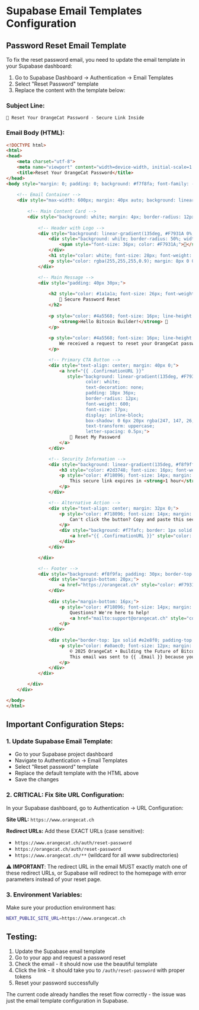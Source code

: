 # Supabase Email Templates Configuration

## Password Reset Email Template

To fix the reset password email, you need to update the email template in your Supabase dashboard:

1. Go to Supabase Dashboard → Authentication → Email Templates
2. Select "Reset Password" template
3. Replace the content with the template below:

### Subject Line:
```
🔐 Reset Your OrangeCat Password - Secure Link Inside
```

### Email Body (HTML):
```html
<!DOCTYPE html>
<html>
<head>
    <meta charset="utf-8">
    <meta name="viewport" content="width=device-width, initial-scale=1.0">
    <title>Reset Your OrangeCat Password</title>
</head>
<body style="margin: 0; padding: 0; background: #f7f8fa; font-family: -apple-system, BlinkMacSystemFont, 'Segoe UI', Roboto, sans-serif;">
    
    <!-- Email Container -->
    <div style="max-width: 600px; margin: 40px auto; background: linear-gradient(135deg, #F7931A 0%, #FF8C42 30%, #40E0D0 100%); border-radius: 16px; overflow: hidden; box-shadow: 0 20px 40px rgba(0,0,0,0.15);">
        
        <!-- Main Content Card -->
        <div style="background: white; margin: 4px; border-radius: 12px; padding: 0; overflow: hidden;">
            
            <!-- Header with Logo -->
            <div style="background: linear-gradient(135deg, #F7931A 0%, #FF8C42 100%); padding: 40px 30px; text-align: center;">
                <div style="background: white; border-radius: 50%; width: 80px; height: 80px; margin: 0 auto 20px; display: flex; align-items: center; justify-content: center; box-shadow: 0 8px 25px rgba(0,0,0,0.2);">
                    <span style="font-size: 36px; color: #F7931A;">🧡</span>
                </div>
                <h1 style="color: white; font-size: 28px; font-weight: 700; margin: 0; text-shadow: 0 2px 4px rgba(0,0,0,0.2);">OrangeCat</h1>
                <p style="color: rgba(255,255,255,0.9); margin: 8px 0 0; font-size: 16px; font-weight: 500;">Bitcoin Innovation Platform</p>
            </div>

            <!-- Main Message -->
            <div style="padding: 40px 30px;">
                
                <h2 style="color: #1a1a1a; font-size: 26px; font-weight: 600; margin: 0 0 24px; text-align: center; line-height: 1.3;">
                    🔐 Secure Password Reset
                </h2>
                
                <p style="color: #4a5568; font-size: 16px; line-height: 1.6; margin: 0 0 24px;">
                    <strong>Hello Bitcoin Builder!</strong> 👋
                </p>
                
                <p style="color: #4a5568; font-size: 16px; line-height: 1.6; margin: 0 0 32px;">
                    We received a request to reset your OrangeCat password. You're just one click away from getting back to building amazing Bitcoin projects and connecting with the community.
                </p>

                <!-- Primary CTA Button -->
                <div style="text-align: center; margin: 40px 0;">
                    <a href="{{ .ConfirmationURL }}" 
                       style="background: linear-gradient(135deg, #F7931A 0%, #FF8C42 100%); 
                              color: white; 
                              text-decoration: none; 
                              padding: 18px 36px; 
                              border-radius: 12px; 
                              font-weight: 600; 
                              font-size: 17px; 
                              display: inline-block;
                              box-shadow: 0 6px 20px rgba(247, 147, 26, 0.4);
                              text-transform: uppercase;
                              letter-spacing: 0.5px;">
                        🚀 Reset My Password
                    </a>
                </div>

                <!-- Security Information -->
                <div style="background: linear-gradient(135deg, #f8f9ff 0%, #f0f8ff 100%); border: 1px solid #e2e8f0; border-radius: 12px; padding: 24px; margin: 32px 0;">
                    <h3 style="color: #2d3748; font-size: 16px; font-weight: 600; margin: 0 0 8px;">🛡️ Enterprise-Grade Security</h3>
                    <p style="color: #718096; font-size: 14px; margin: 0; line-height: 1.5;">
                        This secure link expires in <strong>1 hour</strong> for your protection. If you didn't request this reset, simply ignore this email—your account remains completely secure.
                    </p>
                </div>

                <!-- Alternative Action -->
                <div style="text-align: center; margin: 32px 0;">
                    <p style="color: #718096; font-size: 14px; margin: 0 0 16px;">
                        Can't click the button? Copy and paste this secure link:
                    </p>
                    <div style="background: #f7fafc; border: 1px solid #e2e8f0; border-radius: 8px; padding: 12px; word-break: break-all;">
                        <a href="{{ .ConfirmationURL }}" style="color: #F7931A; text-decoration: none; font-size: 13px; font-family: monospace;">{{ .ConfirmationURL }}</a>
                    </div>
                </div>

            </div>

            <!-- Footer -->
            <div style="background: #f8f9fa; padding: 30px; border-top: 1px solid #e2e8f0; text-align: center;">
                <div style="margin-bottom: 20px;">
                    <a href="https://orangecat.ch" style="color: #F7931A; text-decoration: none; font-weight: 600; font-size: 15px;">Visit OrangeCat Platform →</a>
                </div>
                
                <div style="margin-bottom: 16px;">
                    <p style="color: #718096; font-size: 14px; margin: 0;">
                        Questions? We're here to help! 
                        <a href="mailto:support@orangecat.ch" style="color: #40E0D0; text-decoration: none; font-weight: 500;">support@orangecat.ch</a>
                    </p>
                </div>
                
                <div style="border-top: 1px solid #e2e8f0; padding-top: 16px; margin-top: 20px;">
                    <p style="color: #a0aec0; font-size: 12px; margin: 0; line-height: 1.4;">
                        © 2025 OrangeCat • Building the Future of Bitcoin Innovation<br>
                        This email was sent to {{ .Email }} because you have an OrangeCat account.
                    </p>
                </div>
            </div>

        </div>
    </div>

</body>
</html>
```

## Important Configuration Steps:

### 1. Update Supabase Email Template:
- Go to your Supabase project dashboard
- Navigate to Authentication → Email Templates  
- Select "Reset password" template
- Replace the default template with the HTML above
- Save the changes

### 2. CRITICAL: Fix Site URL Configuration:
In your Supabase dashboard, go to Authentication → URL Configuration:

**Site URL:** `https://www.orangecat.ch`

**Redirect URLs:** Add these EXACT URLs (case sensitive):
- `https://www.orangecat.ch/auth/reset-password`
- `https://orangecat.ch/auth/reset-password`
- `https://www.orangecat.ch/**` (wildcard for all www subdirectories)

⚠️ **IMPORTANT**: The redirect URL in the email MUST exactly match one of these redirect URLs, or Supabase will redirect to the homepage with error parameters instead of your reset page.

### 3. Environment Variables:
Make sure your production environment has:
```bash
NEXT_PUBLIC_SITE_URL=https://www.orangecat.ch
```

## Testing:
1. Update the Supabase email template
2. Go to your app and request a password reset
3. Check the email - it should now use the beautiful template
4. Click the link - it should take you to `/auth/reset-password` with proper tokens
5. Reset your password successfully

The current code already handles the reset flow correctly - the issue was just the email template configuration in Supabase.